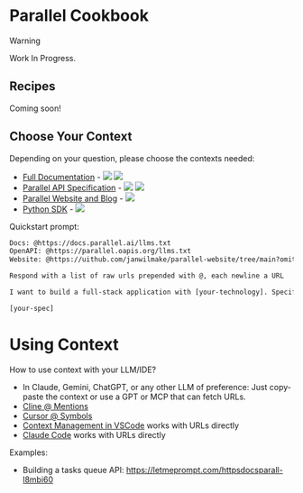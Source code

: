 # Parallel Cookbook

> [!WARNING]
> Work In Progress.

## Recipes

Coming soon!

## Choose Your Context

Depending on your question, please choose the contexts needed:

- [Full Documentation](https://docs.parallel.ai) - [![](https://badge.forgithub.com/janwilmake/parallel-documentation?maxTokens=10000000&lines=false)](https://uithub.com/janwilmake/parallel-documentation?maxTokens=10000000&lines=false) [![](https://b.lmpify.com/Select_A_Context)](https://letmeprompt.com?q=https://docs.parallel.ai/llms.txt)
- [Parallel API Specification](https://docs.parallel.ai/api-reference/search-api/search) - [![](https://badge.forgithub.com/janwilmake/parallel-openapi/tree/main/openapi.yaml)](https://uithub.com/janwilmake/parallel-openapi?maxTokens=10000000&lines=false) [![](https://b.lmpify.com/Select_A_Context)](https://letmeprompt.com?q=https://parallel.oapis.org/%20%20give%20me%20urls:%20which%20files%20are%20relevant%20for%20...)
- [Parallel Website and Blog](https://parallel.ai) - [![](https://badge.forgithub.com/janwilmake/parallel-website?maxTokens=10000000&lines=false)](https://uithub.com/janwilmake/parallel-website?maxTokens=10000000&lines=false)
- [Python SDK](https://github.com/parallel-web/parallel-sdk-python) - [![](https://badge.forgithub.com/parallel-web/parallel-sdk-python?maxTokens=10000000&lines=false)](https://uithub.com/parallel-web/parallel-sdk-python?maxTokens=10000000&lines=false)

Quickstart prompt:

```txt
Docs: @https://docs.parallel.ai/llms.txt
OpenAPI: @https://parallel.oapis.org/llms.txt
Website: @https://uithub.com/janwilmake/parallel-website/tree/main?omitFiles=true

Respond with a list of raw urls prepended with @, each newline a URL

I want to build a full-stack application with [your-technology]. Specification:

[your-spec]
```

<!--
- 🟠 Typescript SDK (https://uithub.com/parallel-web/parallel-sdk-typescript)
- 🟠 MCP server to select context (Coming soon!)
-->

# Using Context

How to use context with your LLM/IDE?

- In Claude, Gemini, ChatGPT, or any other LLM of preference: Just copy-paste the context or use a GPT or MCP that can fetch URLs.
- [Cline @ Mentions](https://docs.cline.bot/features/at-mentions/overview)
- [Cursor @ Symbols](https://docs.cursor.com/en/context/@-symbols/overview)
- [Context Management in VSCode](https://code.visualstudio.com/docs/copilot/chat/copilot-chat-context#_add-files-as-context) works with URLs directly
- [Claude Code](https://www.anthropic.com/engineering/claude-code-best-practices) works with URLs directly

Examples:

- Building a tasks queue API: https://letmeprompt.com/httpsdocsparall-l8mbi60
